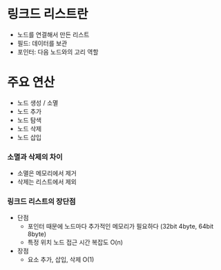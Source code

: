 # 링크드 리스트란
- 노드를 연결해서 만든 리스트
- 필드: 데이터를 보관
- 포인터: 다음 노드와의 고리 역할

# 주요 연산
- 노드 생성 / 소멸
- 노드 추가
- 노드 탐색
- 노드 삭제
- 노드 삽입

### 소멸과 삭제의 차이
- 소멸은 메모리에서 제거
- 삭제는 리스트에서 제외

### 링크드 리스트의 장단점
- 단점
	- 포인터 때문에 노드마다 추가적인 메모리가 필요하다 (32bit 4byte, 64bit 8byte)
	- 특정 위치 노드 접근 시간 복잡도 O(n)
- 장점
	- 요소 추가, 삽입, 삭제 O(1)
